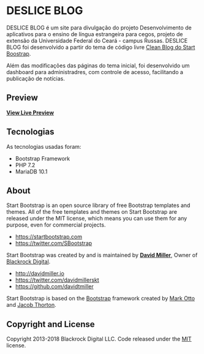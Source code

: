 # DESLICE BLOG

DESLICE BLOG é um site para divulgação do projeto Desenvolvimento de aplicativos para o ensino de língua estrangeira para cegos, projeto de extensão da Universidade Federal do Ceará - campus Russas. DESLICE BLOG foi desenvolvido a partir do tema de código livre
[Clean Blog do Start Boostrap](http://startbootstrap.com/template-overviews/clean-blog/). 

Além das modificações das páginas do tema inicial, foi desenvolvido um dashboard para administradres, com controle de acesso, facilitando a publicação de notícias. 

## Preview

**[View Live Preview](https://blackrockdigital.github.io/startbootstrap-clean-blog/)**

## Tecnologias

As tecnologias usadas foram:
- Bootstrap Framework
- PHP 7.2
- MariaDB 10.1 

## About

Start Bootstrap is an open source library of free Bootstrap templates and themes. All of the free templates and themes on Start Bootstrap are released under the MIT license, which means you can use them for any purpose, even for commercial projects.

* https://startbootstrap.com
* https://twitter.com/SBootstrap

Start Bootstrap was created by and is maintained by **[David Miller](http://davidmiller.io/)**, Owner of [Blackrock Digital](http://blackrockdigital.io/).

* http://davidmiller.io
* https://twitter.com/davidmillerskt
* https://github.com/davidtmiller

Start Bootstrap is based on the [Bootstrap](http://getbootstrap.com/) framework created by [Mark Otto](https://twitter.com/mdo) and [Jacob Thorton](https://twitter.com/fat).

## Copyright and License

Copyright 2013-2018 Blackrock Digital LLC. Code released under the [MIT](https://github.com/BlackrockDigital/startbootstrap-clean-blog/blob/gh-pages/LICENSE) license.
